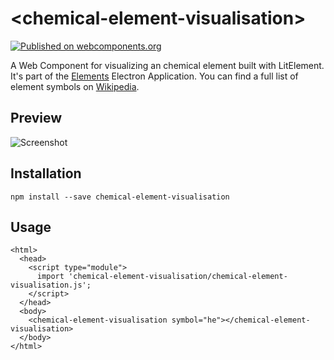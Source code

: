 # \<chemical-element-visualisation\>

[![Published on webcomponents.org](https://img.shields.io/badge/webcomponents.org-published-blue.svg)](https://www.webcomponents.org/element/FlorianFe/chemical-element-visualisation)

A Web Component for visualizing an chemical element built with LitElement. It's part of the [Elements](https://github.com/FlorianFe/Elements) Electron Application. You can find a full list of element symbols on [Wikipedia](https://simple.wikipedia.org/wiki/List_of_elements_by_symbol). 

## Preview

![Screenshot](https://florianfe.github.io/screenshots/chemical-element-visualisation/screenshot-1.png)


## Installation

```
npm install --save chemical-element-visualisation
```

## Usage

```
<html>
  <head>
    <script type="module">
      import 'chemical-element-visualisation/chemical-element-visualisation.js';
    </script>
  </head>
  <body>
    <chemical-element-visualisation symbol="he"></chemical-element-visualisation>
  </body>
</html>
```
